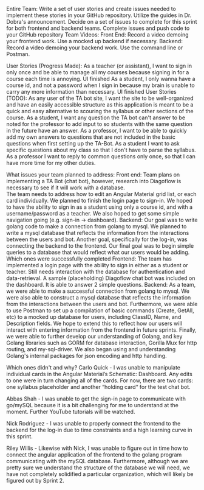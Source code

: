 Entire Team:
Write a set of user stories and create issues needed to implement these stories in your GitHub repository. Utilize the guides in Dr. Dobra's announcement. Decide on a set of issues to complete for this sprint for both frontend and backend teams. Complete issues and push code to your GitHub repository
Team Videos:
Front End: Record a video demoing your frontend work. Use a mocked up backend if necessary.
Backend: Record a video demoing your backend work. Use the command line or Postman.


User Stories (Progress Made):
As a teacher (or assistant), I want to sign in only once and be able to manage all my courses because signing in for a course each time is annoying. UI finished
As a student, I only wanna have a course id, and not a password when I sign in because my brain is unable to carry any more information than necessary. UI finished
User Stories (TODO):
As any user of the TA bot site, I want the site to be well-organized and have an easily accessible structure as this application is meant to be a quick and easy alternative to scouring the syllabus or other sections of the course.
As a student, I want any question the TA bot can't answer to be noted for the professor to add input to so students with the same question in the future have an answer.
As a professor, I want to be able to quickly add my own answers to questions that are not included in the basic questions when first setting up the TA-Bot.
As a student I want to ask specific questions about my class so that I don't have to parse the syllabus.
As a professor I want to reply to common questions only once, so that I can have more time for my other duties.


What issues your team planned to address:
Front end: 
Team plans on implementing a TA Bot (chat bot), however, research into Diagoflow is necessary to see if it will work with a database.  
The team needs to address how to edit an Angular Material grid list, or each card individually.
We planned to finish the login page to sign-in. We hoped to have the ability to sign in as a student using only a course id, and with a username/password as a teacher.
We also hoped to get some simple navigation going (e.g. sign-in -> dashboard).
Backend:
Our goal was to write golang code to make a connection from golang to mysql.
We planned to write a mysql database that reflects the information from the interactions between the users and bot.
Another goal, specifically for the log-in, was connecting the backend to the frontend.
Our final goal was to begin simple queries to a database that would reflect what our users would be adding.
Which ones were successfully completed
Frontend:
The team has implemented a login page with the ability to sign in either as a student or teacher. Still needs interaction with the database for authentication and data-retrieval.
A sample (placeholding) Diagoflow chat bot was included on the dashboard.  It is able to answer 2 simple questions.
Backend:
As a team, we were able to make a successful connection from golang to mysql. We were also able to construct a mysql database that reflects the information from the interactions between the users and bot. Furthermore, we were able to use Postman to set up a compilation of basic commands (Create, GetAll, etc) to a mocked up database for users, including ClassID, Name, and Description fields. We hope to extend this to reflect how our users will interact with entering information from the frontend in future sprints. Finally, we were able to further develop our understanding of Golang, and key Golang libraries such as GORM for database interaction, Gorilla Mux for http routing, and my-sql-driver. We also began using and understanding Golang's internal packages for json encoding and http handling.


Which ones didn't and why?
Carlo Quick - I was unable to manipulate individual cards in the Angular Material’s Schematic: Dashboard.  Any edits to one were in turn changing all of the cards.  For now, there are two cards: one syllabus placeholder and another “holding card“ for the test chat bot.


Abbas Shah - I was unable to get the sign-in page to communicate with go/mySQL because it is a bit challenging for me to understand at the moment. Further YouTube tutorials will be watched.


Nick Rodriguez - I was unable to properly connect the frontend to the backend for the log-in due to time constraints and a high learning curve in this sprint. 


Riley Willis - Likewise with Nick, I was unable to figure out in time how to connect the angular application of the frontend to the golang program communicating with the mySQL database. Furthermore, although we are pretty sure we understand the structure of the database we will need, we have not completely solidified a particular organization, which will likely be figured out by Sprint 2.

